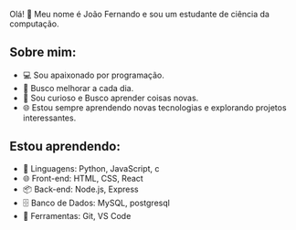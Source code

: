 Olá! 👋 Meu nome é João Fernando e sou um estudante de ciência da computação.

## Sobre mim:

- 💻 Sou apaixonado por programação.
- 📖 Busco melhorar a cada dia.
- 🧠 Sou curioso e Busco aprender coisas novas.
- 🌐 Estou sempre aprendendo novas tecnologias e explorando projetos interessantes.

## Estou aprendendo:

- 🐍 Linguagens: Python, JavaScript, c
- 🌐 Front-end: HTML, CSS, React
- 📦 Back-end: Node.js, Express
- 🗄️ Banco de Dados: MySQL, postgresql
- 🚀 Ferramentas: Git, VS Code
